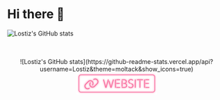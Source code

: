 # Hi there 👋

![Lostiz's GitHub stats](https://github-readme-stats.vercel.app/api?username=Lostiz&theme=moltack&show_icons=true)

<p align="center"> 
  </br></br>
  ![Lostiz's GitHub stats](https://github-readme-stats.vercel.app/api?username=Lostiz&theme=moltack&show_icons=true)
  <a href="https://s12h.top"><img src="/website.svg" width="185px"/></a>
  </br></br></br>
</p>
